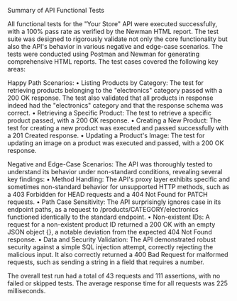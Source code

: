 Summary of API Functional Tests

All functional tests for the "Your Store" API were executed successfully, with a 100% pass rate as verified by the Newman HTML report. The test suite was designed to rigorously validate not only the core functionality but also the API's behavior in various negative and edge-case scenarios.
The tests were conducted using Postman and Newman for generating comprehensive HTML reports. The test cases covered the following key areas:

Happy Path Scenarios:
•	Listing Products by Category: The test for retrieving products belonging to the "electronics" category passed with a 200 OK response. The test also validated that all products in response indeed had the "electronics" category and that the response schema was correct.
•	Retrieving a Specific Product: The test to retrieve a specific product passed, with a 200 OK response.
•	Creating a New Product: The test for creating a new product was executed and passed successfully with a 201 Created response.
•	Updating a Product's Image: The test for updating an image on a product was executed and passed, with a 200 OK response.

Negative and Edge-Case Scenarios: The API was thoroughly tested to understand its behavior under non-standard conditions, revealing several key findings:
•	Method Handling: The API's proxy layer exhibits specific and sometimes non-standard behavior for unsupported HTTP methods, such as a 403 Forbidden for HEAD requests and a 404 Not Found for PATCH requests.
•	Path Case Sensitivity: The API surprisingly ignores case in its endpoint paths, as a request to /products/CATEGORY/electronics functioned identically to the standard endpoint.
•	Non-existent IDs: A request for a non-existent product ID returned a 200 OK with an empty JSON object {}, a notable deviation from the expected 404 Not Found response.
•	Data and Security Validation: The API demonstrated robust security against a simple SQL injection attempt, correctly rejecting the malicious input. It also correctly returned a 400 Bad Request for malformed requests, such as sending a string in a field that requires a number.

The overall test run had a total of 43 requests and 111 assertions, with no failed or skipped tests. The average response time for all requests was 225 milliseconds.
 

